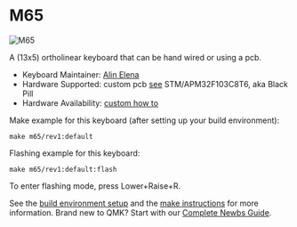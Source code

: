 # M65

![M65](https://i.imgur.com/gXuecus.jpg)

A  (13x5) ortholinear keyboard that can be hand wired or using a pcb.

* Keyboard Maintainer: [Alin Elena](https://gitlab.com/drFaustroll)
* Hardware Supported: custom pcb [see](https://gitlab.com/drFaustroll/m65) STM/APM32F103C8T6, aka Black Pill
* Hardware Availability: [custom how to](https://alin.elena.space/blog/keeblego/)


Make example for this keyboard (after setting up your build environment):

    make m65/rev1:default

Flashing example for this keyboard:

    make m65/rev1:default:flash

To enter flashing mode, press Lower+Raise+R.

See the [build environment setup](https://docs.qmk.fm/#/getting_started_build_tools) and the [make instructions](https://docs.qmk.fm/#/getting_started_make_guide) for more information. Brand new to QMK? Start with our [Complete Newbs Guide](https://docs.qmk.fm/#/newbs).
